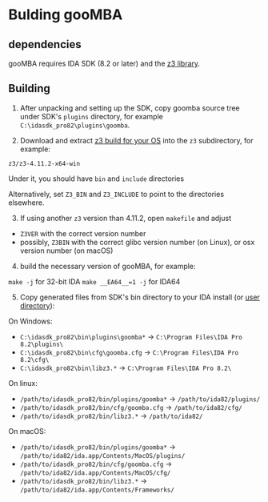 
# Bulding gooMBA

## dependencies

gooMBA requires IDA SDK (8.2 or later) and the [z3 library](https://github.com/Z3Prover/z3).

## Building

1. After unpacking and setting up the SDK, copy goomba source tree under SDK's `plugins` directory, 
for example `C:\idasdk_pro82\plugins\goomba`.

2. Download and extract [z3 build for your OS](https://github.com/Z3Prover/z3/releases) into the `z3` subdirectory, for example:

`z3/z3-4.11.2-x64-win`

 Under it, you should have `bin` and `include` directories

 Alternatively, set `Z3_BIN` and `Z3_INCLUDE` to point to the directories elsewhere.

3. If using another `z3` version than 4.11.2, open `makefile` and adjust

 * `Z3VER` with the correct version number
 * possibly, `Z3BIN` with the correct glibc version number (on Linux),
   or osx version number (on macOS)

4. build the necessary version of gooMBA, for example:

```make -j```  for 32-bit IDA
```make __EA64__=1 -j```  for IDA64

5. Copy generated files from SDK's bin directory to your IDA install (or [user directory](https://hex-rays.com/blog/igors-tip-of-the-week-33-idas-user-directory-idausr/)):

On Windows:

 * `C:\idasdk_pro82\bin\plugins\goomba*` -> `C:\Program Files\IDA Pro 8.2\plugins\`
 * `C:\idasdk_pro82\bin\cfg\goomba.cfg` -> `C:\Program Files\IDA Pro 8.2\cfg\`
 * `C:\idasdk_pro82\bin\libz3.*` -> `C:\Program Files\IDA Pro 8.2\`

On linux: 

 * `/path/to/idasdk_pro82/bin/plugins/goomba*` -> `/path/to/ida82/plugins/`
 * `/path/to/idasdk_pro82/bin/cfg/goomba.cfg` -> `/path/to/ida82/cfg/`
 * `/path/to/idasdk_pro82/bin/libz3.*` -> `/path/to/ida82/`

On macOS:

 * `/path/to/idasdk_pro82/bin/plugins/goomba*` -> `/path/to/ida82/ida.app/Contents/MacOS/plugins/`
 * `/path/to/idasdk_pro82/bin/cfg/goomba.cfg` -> `/path/to/ida82/ida.app/Contents/MacOS/cfg/`
 * `/path/to/idasdk_pro82/bin/libz3.*` -> `/path/to/ida82/ida.app/Contents/Frameworks/`

